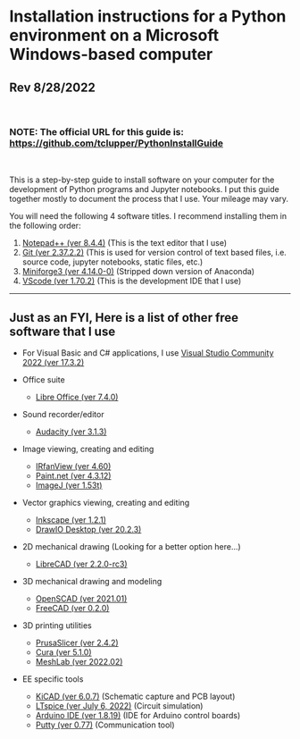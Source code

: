 # Installation instructions for a Python environment on a Microsoft Windows-based computer
## Rev 8/28/2022
<br>

### NOTE: The official URL for this guide is:  https://github.com/tclupper/PythonInstallGuide 
<br>

This is a step-by-step guide to install software on your computer for the development of Python programs and Jupyter notebooks.  I put this guide together mostly to document the process that I use.  Your mileage may vary.

You will need the following 4 software titles. I recommend installing them in the following order:

1) [Notepad++ (ver 8.4.4)](NotepadPlusPlus.md) (This is the text editor that I use)
2) [Git (ver 2.37.2.2)](Git.md)  (This is used for version control of text based files, i.e. source code, jupyter notebooks, static files, etc.)
3) [Miniforge3 (ver 4.14.0-0)](Miniforge.md)  (Stripped down version of Anaconda)
4) [VScode (ver 1.70.2)](VScode.md)  (This is the development IDE that I use)
---
## Just as an FYI, Here is a list of other free software that I use
* For Visual Basic and C# applications, I use [Visual Studio Community 2022 (ver 17.3.2)](https://visualstudio.microsoft.com/vs/community)

* Office suite
    * [Libre Office (ver 7.4.0)](https://www.libreoffice.org)
* Sound recorder/editor
    * [Audacity (ver 3.1.3)](https://www.audacityteam.org)
* Image viewing, creating and editing
    * [IRfanView (ver 4.60)](https://www.irfanview.com)
    * [Paint.net (ver 4.3.12)](https://www.getpaint.net)
    * [ImageJ (ver 1.53t)](https://imagej.nih.gov/ij/)
* Vector graphics viewing, creating and editing
    * [Inkscape (ver 1.2.1)](https://inkscape.org)
    * [DrawIO Desktop (ver 20.2.3)](https://github.com/jgraph/drawio-desktop/releases)
* 2D mechanical drawing (Looking for a better option here...)
    * [LibreCAD (ver 2.2.0-rc3)](https://github.com/LibreCAD/LibreCAD/releases)
* 3D mechanical drawing and modeling
    * [OpenSCAD (ver 2021.01)](https://openscad.org/downloads.html)
    * [FreeCAD (ver 0.2.0)](https://www.freecadweb.org)
* 3D printing utilities
    * [PrusaSlicer (ver 2.4.2)](https://www.prusa3d.com/prusaslicer)
    * [Cura (ver 5.1.0)](https://ultimaker.com/software/ultimaker-cura)
    * [MeshLab (ver 2022.02)](https://www.meshlab.net)
* EE specific tools
    * [KiCAD (ver 6.0.7)](https://kicad.org) (Schematic capture and PCB layout)
    * [LTspice (ver July 6, 2022)](https://www.analog.com/en/design-center/design-tools-and-calculators/ltspice-simulator.html) (Circuit simulation)
    * [Arduino IDE (ver 1.8.19)](https://www.arduino.cc/en/software) (IDE for Arduino control boards)
    * [Putty (ver 0.77)](https://www.putty.org) (Communication tool)
